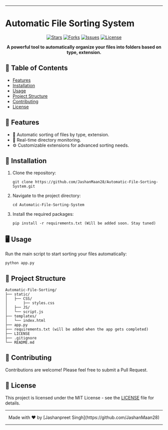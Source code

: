 
---

# Automatic File Sorting System

<!-- <p align="center">
  <img src="here-goes-the-image-url" alt="AutoSort Logo" width="200"/>
</p> -->

<p align="center">
  <a href="https://github.com/JashanMaan28/Automatic-File-Sorting-System/stargazers"><img src="https://img.shields.io/github/stars/JashanMaan28/Automatic-File-Sorting-System?style=flat-square" alt="Stars"></a>
  <a href="https://github.com/JashanMaan28/Automatic-File-Sorting-System/network/members"><img src="https://img.shields.io/github/forks/JashanMaan28/Automatic-File-Sorting-System?style=flat-square" alt="Forks"></a>
  <a href="https://github.com/JashanMaan28/Automatic-File-Sorting-System/issues"><img src="https://img.shields.io/github/issues/JashanMaan28/Automatic-File-Sorting-System?style=flat-square" alt="Issues"></a>
  <a href="https://github.com/JashanMaan28/Automatic-File-Sorting-System/blob/main/LICENSE"><img src="https://img.shields.io/github/license/JashanMaan28/Automatic-File-Sorting-System?style=flat-square" alt="License"></a>
</p>

<p align="center">
  <b>A powerful tool to automatically organize your files into folders based on type, extension.</b>
</p>

## 📑 Table of Contents

- [Features](#-features)
- [Installation](#-installation)
- [Usage](#-usage)
- [Project Structure](#-project-structure)
- [Contributing](#-contributing)
- [License](#-license)

## 🌟 Features

- 📁 Automatic sorting of files by type, extension.
- 🔄 Real-time directory monitoring.
- ⚙️ Customizable extensions for advanced sorting needs.

## 🚀 Installation

1. Clone the repository:
   ```
   git clone https://github.com/JashanMaan28/Automatic-File-Sorting-System.git
   ```

2. Navigate to the project directory:
   ```
   cd Automatic-File-Sorting-System
   ```

3. Install the required packages:
   ```
   pip install -r requirements.txt (Will be added soon. Stay tuned)
   ```

## 🖥️ Usage

Run the main script to start sorting your files automatically:

```
python app.py
```

## 📂 Project Structure

```
Automatic-File-Sorting/
├── static/
│   ├── CSS/
│       ├── styles.css
│   ├── JS/    
│   └── script.js
├── templates/
│   └── index.html
├── app.py
├── requirements.txt (will be added when the app gets completed)
├── LICENSE
├── .gitignore
└── README.md
```

## 🤝 Contributing

Contributions are welcome! Please feel free to submit a Pull Request.

## 📄 License

This project is licensed under the MIT License - see the [LICENSE](LICENSE) file for details.

---

<p align="center">
  Made with ❤️ by [Jashanpreet Singh](https://github.com/JashanMaan28)
</p>

---